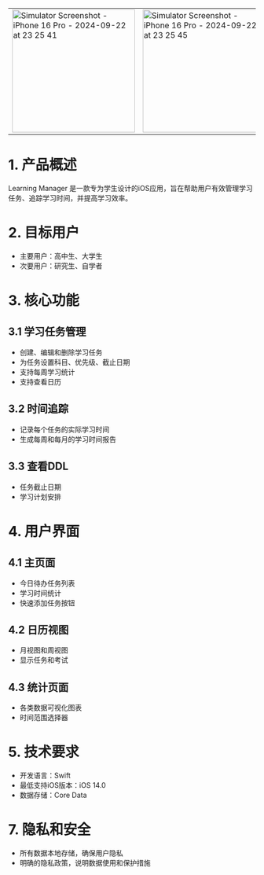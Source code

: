 <div align="center">
  <table>
    <tr>
      <td><img src="https://github.com/user-attachments/assets/1ce1e819-cf5c-4b38-ae24-59d9077382e5?raw=true&s=200" width="250" alt="Simulator Screenshot - iPhone 16 Pro - 2024-09-22 at 23 25 41"></td>
      <td><img src="https://github.com/user-attachments/assets/4b859b6a-57b7-4467-9160-30ddb34e5704" width="250" alt="Simulator Screenshot - iPhone 16 Pro - 2024-09-22 at 23 25 45"></td>
      <td><img src="https://github.com/user-attachments/assets/50cfcf71-200b-40a4-a403-361c03c5a99f" width="250" alt="Simulator Screenshot - iPhone 16 Pro - 2024-09-22 at 23 25 49"></td>
    </tr>
  </table>
</div>

# 1. 产品概述
Learning Manager 是一款专为学生设计的iOS应用，旨在帮助用户有效管理学习任务、追踪学习时间，并提高学习效率。
# 2. 目标用户
* 主要用户：高中生、大学生
* 次要用户：研究生、自学者
# 3. 核心功能
## 3.1 学习任务管理
* 创建、编辑和删除学习任务
* 为任务设置科目、优先级、截止日期
* 支持每周学习统计
* 支持查看日历
## 3.2 时间追踪
* 记录每个任务的实际学习时间
* 生成每周和每月的学习时间报告
## 3.3 查看DDL
* 任务截止日期
* 学习计划安排
# 4. 用户界面
## 4.1 主页面
* 今日待办任务列表
* 学习时间统计
* 快速添加任务按钮
## 4.2 日历视图
* 月视图和周视图
* 显示任务和考试
## 4.3 统计页面
* 各类数据可视化图表
* 时间范围选择器
# 5. 技术要求
* 开发语言：Swift
* 最低支持iOS版本：iOS 14.0
* 数据存储：Core Data
# 7. 隐私和安全
* 所有数据本地存储，确保用户隐私
* 明确的隐私政策，说明数据使用和保护措施

